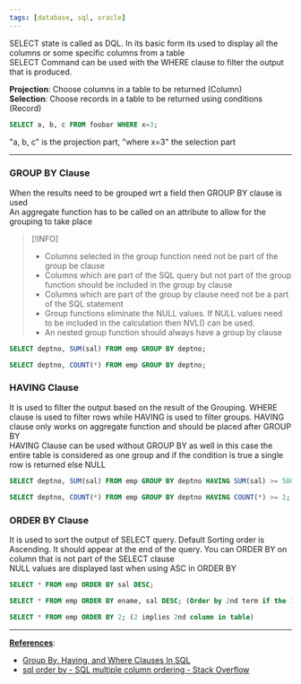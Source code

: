 ```yaml
---
tags: [database, sql, oracle]
---
```


SELECT state is called as DQL. In its basic form its used to display all the columns or some specific columns from a table  
SELECT Command can be used with the WHERE clause to filter the output that is produced.

**Projection**: Choose columns in a table to be returned (Column)  
**Selection**: Choose records in a table to be returned using conditions (Record)

````sql
SELECT a, b, c FROM foobar WHERE x=3;
````

"a, b, c" is the projection part, "where x=3" the selection part

---

### GROUP BY Clause

When the results need to be grouped wrt a field then GROUP BY clause is used  
An aggregate function has to be called on an attribute to allow for the grouping to take place

 > [!INFO]
 > * Columns selected in the group function need not be part of the group be clause
 > * Columns which are part of the SQL query but not part of the group function should be included in the group by clause
 > * Columns which are part of the group by clause need not be a part of the SQL statement
 > * Group functions eliminate the NULL values. If NULL values need to be included in the calculation then NVL() can be used.
 > * An nested group function should always have a group by clause

````sql
SELECT deptno, SUM(sal) FROM emp GROUP BY deptno;

SELECT deptno, COUNT(*) FROM emp GROUP BY deptno;
````

### HAVING Clause

It is used to filter the output based on the result of the Grouping. WHERE clause is used to filter rows while HAVING is used to filter groups. HAVING clause only works on aggregate function and should be placed after GROUP BY  
HAVING Clause can be used without GROUP BY as well in this case the entire table is considered as one group and if the condition is true a single row is returned else NULL

````sql
SELECT deptno, SUM(sal) FROM emp GROUP BY deptno HAVING SUM(sal) >= 5000;

SELECT deptno, COUNT(*) FROM emp GROUP BY deptno HAVING COUNT(*) >= 2;
````

### ORDER BY Clause

It is used to sort the output of SELECT query. Default Sorting order is Ascending. It should appear at the end of the query. You can ORDER BY on column that is not part of the SELECT clause  
NULL values are displayed last when using ASC in ORDER BY

````sql
SELECT * FROM emp ORDER BY sal DESC;

SELECT * FROM emp ORDER BY ename, sal DESC; (Order by 2nd term if the 1st is equal)

SELECT * FROM emp ORDER BY 2; (2 implies 2nd column in table)
````

---

**<u>References</u>**:

* [Group By, Having, and Where Clauses In SQL](https://www.c-sharpcorner.com/blogs/group-by-with-having-where-clause-in-sql)
* [sql order by - SQL multiple column ordering - Stack Overflow](https://stackoverflow.com/questions/2051162/sql-multiple-column-ordering)
